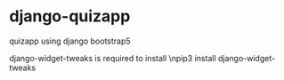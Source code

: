 # django-quizapp
quizapp using  django bootstrap5 

django-widget-tweaks is required to install
\npip3 install django-widget-tweaks
